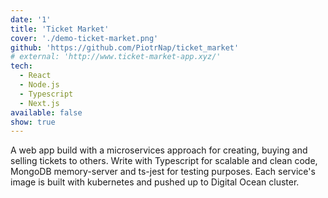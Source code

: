 ```yaml
---
date: '1'
title: 'Ticket Market'
cover: './demo-ticket-market.png'
github: 'https://github.com/PiotrNap/ticket_market'
# external: 'http://www.ticket-market-app.xyz/'
tech:
  - React
  - Node.js
  - Typescript
  - Next.js
available: false
show: true
---
```


A web app build with a microservices approach for creating, buying and selling tickets to others.
Write with Typescript for scalable and clean code, MongoDB memory-server and ts-jest for testing purposes. Each service's image is built with kubernetes and pushed up to Digital Ocean cluster.
